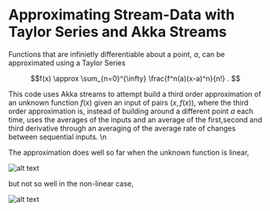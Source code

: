 <h1> Approximating Stream-Data with Taylor Series and Akka Streams </h1>

Functions that are infinietly differentiable about a point, $a$, can be approximated using a Taylor Series

```math
f(x) \approx \sum_{n=0}^{\infty} \frac{f^n(a)(x-a)^n}{n!} . 
```

This code uses Akka streams to attempt build a third order approximation of an unknown function $f(x)$ given an input of pairs $(x,f(x))$, where the third order approximation is, instead of building around a different point $a$ each time, uses the averages of the inputs and an average of the first,second and third derivative through an averaging of the average rate of changes between sequential inputs. \n

The approximation does well so far when the unknown function is linear,

![alt text](https://github.com/[username]/[reponame]/blob/[branch]/image.jpg?raw=true)

but not so well in the non-linear case,

![alt text](https://github.com/[username]/[reponame]/blob/[branch]/image.jpg?raw=true)






